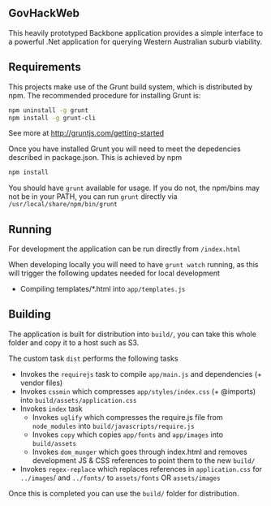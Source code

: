 ## GovHackWeb

This heavily prototyped Backbone application provides a simple interface to a powerful .Net application for querying Western Australian suburb viability.

## Requirements

This projects make use of the Grunt build system, which is distributed by npm. The recommended procedure for installing Grunt is:

```bash
npm uninstall -g grunt
npm install -g grunt-cli
```

See more at http://gruntjs.com/getting-started

Once you have installed Grunt you will need to meet the depedencies described in package.json. This is achieved by npm

```bash
npm install
```

You should have `grunt` available for usage. If you do not, the npm/bins may not be in your PATH, you can run `grunt` directly via `/usr/local/share/npm/bin/grunt`

## Running

For development the application can be run directly from `/index.html`

When developing locally you will need to have `grunt watch` running, as this will trigger the following updates needed for local development

* Compiling templates/*.html into `app/templates.js`

## Building

The application is built for distribution into `build/`, you can take this whole folder and copy it to a host such as S3.

The custom task `dist` performs the following tasks

* Invokes the `requirejs` task to compile `app/main.js` and dependencies (+ vendor files)
* Invokes `cssmin` which compresses `app/styles/index.css` (+ @imports) into `build/assets/application.css`
* Invokes `index` task
  * Invokes `uglify` which compresses the require.js file from `node_modules` into `build/javascripts/require.js`
  * Invokes `copy` which copies `app/fonts` and `app/images` into `build/assets`
  * Invokes `dom_munger` which goes through index.html and removes development JS & CSS references to point them to the new `build/`
* Invokes `regex-replace` which replaces references in `application.css` for `../images`/ and `../fonts/` to `assets/fonts` OR `assets/images`

Once this is completed you can use the `build/` folder for distribution.

